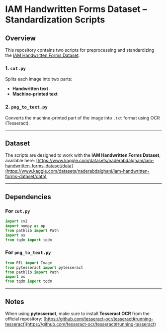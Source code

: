 
# IAM Handwritten Forms Dataset – Standardization Scripts

## Overview

This repository contains two scripts for preprocessing and standardizing the [IAM Handwritten Forms Dataset](https://www.kaggle.com/datasets/naderabdalghani/iam-handwritten-forms-dataset/data).

### 1. `cut.py`

Splits each image into two parts:

* **Handwritten text**
* **Machine-printed text**

### 2. `png_to_text.py`

Converts the machine-printed part of the image into `.txt` format using OCR (Tesseract).

---

## Dataset

The scripts are designed to work with the **IAM Handwritten Forms Dataset**, available here:
[https://www.kaggle.com/datasets/naderabdalghani/iam-handwritten-forms-dataset/data](https://www.kaggle.com/datasets/naderabdalghani/iam-handwritten-forms-dataset/data)

---

## Dependencies

### For `cut.py`

```python
import cv2
import numpy as np
from pathlib import Path
import os
from tqdm import tqdm
```

### For `png_to_text.py`

```python
from PIL import Image
from pytesseract import pytesseract
from pathlib import Path
import os
from tqdm import tqdm
```

---

## Notes

When using **pytesseract**, make sure to install **Tesseract OCR** from the official repository:
[https://github.com/tesseract-ocr/tesseract#running-tesseract](https://github.com/tesseract-ocr/tesseract#running-tesseract)


